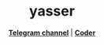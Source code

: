 <h1 align="center">yasser</h1>

<p align="center">
  <strong><a href="https://t.me/CGCO3">Telegram channel</a></strong> |
  <strong><a href="https://t.me/@YM_202">Coder</a></strong>
</p>
